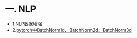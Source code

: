 # 一. NLP

* 1.[NLP数据增强](http://www.mamicode.com/info-detail-3015224.html)
* 2.[pytorch中BatchNorm1d、BatchNorm2d、BatchNorm3d](https://www.jianshu.com/p/749439fb026d)



